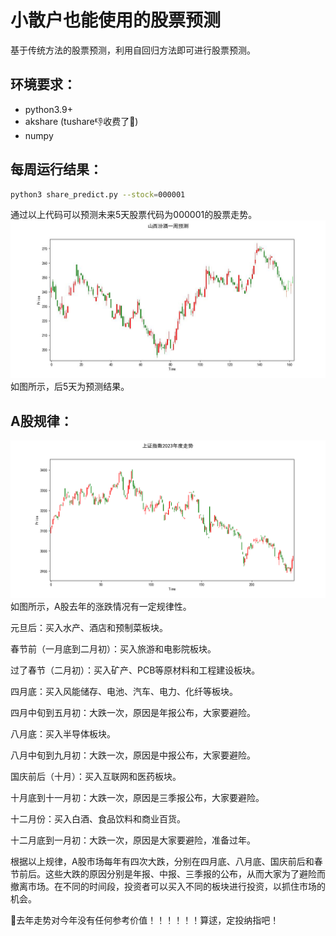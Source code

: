 # 小散户也能使用的股票预测
基于传统方法的股票预测，利用自回归方法即可进行股票预测。
## 环境要求：
* python3.9+
* akshare (tushare👎收费了🤮)
* numpy
## 每周运行结果：
```bash
python3 share_predict.py --stock=000001
```
通过以上代码可以预测未来5天股票代码为000001的股票走势。
![result](week.jpeg)
如图所示，后5天为预测结果。
## A股规律：
![result](year.png)
如图所示，A股去年的涨跌情况有一定规律性。

元旦后：买入水产、酒店和预制菜板块。

春节前（一月底到二月初）：买入旅游和电影院板块。

过了春节（二月初）：买入矿产、PCB等原材料和工程建设板块。

四月底：买入风能储存、电池、汽车、电力、化纤等板块。

四月中旬到五月初：大跌一次，原因是年报公布，大家要避险。

八月底：买入半导体板块。

八月中旬到九月初：大跌一次，原因是中报公布，大家要避险。

国庆前后（十月）：买入互联网和医药板块。

十月底到十一月初：大跌一次，原因是三季报公布，大家要避险。

十二月份：买入白酒、食品饮料和商业百货。

十二月底到一月初：大跌一次，原因是大家要避险，准备过年。

根据以上规律，A股市场每年有四次大跌，分别在四月底、八月底、国庆前后和春节前后。这些大跌的原因分别是年报、中报、三季报的公布，从而大家为了避险而撤离市场。在不同的时间段，投资者可以买入不同的板块进行投资，以抓住市场的机会。

🤮去年走势对今年没有任何参考价值！！！！！！算逑，定投纳指吧！
